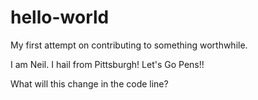 # hello-world
My first attempt on contributing to something worthwhile.

I am Neil. I hail from Pittsburgh! Let's Go Pens!!

What will this change in the code line?

